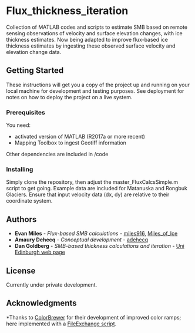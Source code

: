 # Flux_thickness_iteration
Collection of MATLAB codes and scripts to estimate SMB based on remote sensing observations of velocity and surface elevation changes, with ice thickness estimates. Now being adapted to improve flux-based ice thickness estimates by ingesting these observed surface velocity and elevation change data.

## Getting Started

These instructions will get you a copy of the project up and running on your local machine for development and testing purposes. See deployment for notes on how to deploy the project on a live system.

### Prerequisites

You need:
 - activated version of MATLAB (R2017a or more recent)
 - Mapping Toolbox to ingest Geotiff information

Other dependencies are included in /code

### Installing

Simply clone the repository, then adjust the master_FluxCalcsSimple.m script to get going. Example data are included for Matanuska and Rongbuk Glaciers. Ensure that input velocity data (dx, dy) are relative to their coordinate system.

## Authors

* **Evan Miles** - *Flux-based SMB calculations* - [miles916](https://github.com/miles916), [Miles_of_Ice](https://twitter.com/Miles_of_Ice)
* **Amaury Dehecq** - *Conceptual development* - [adehecq](https://github.com/adehecq)
* **Dan Goldberg** - *SMB-based thickness calculations and iteration* - [Uni Edinburgh web page](https://www.geos.ed.ac.uk/homes/dgoldber)

## License

Currently under private development.

## Acknowledgments
*Thanks to [ColorBrewer](http://colorbrewer2.org/#type=sequential&scheme=BuGn&n=3) for their development of improved color ramps; here implemented with a [FileExchange script](https://ch.mathworks.com/matlabcentral/fileexchange/34087-cbrewer-colorbrewer-schemes-for-matlab).
